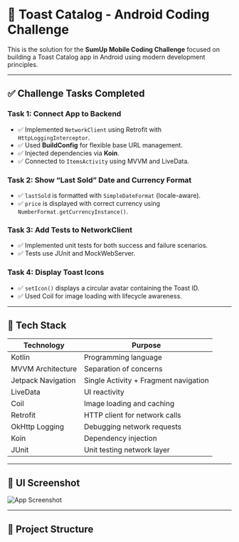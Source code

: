 # 🍞 Toast Catalog - Android Coding Challenge

This is the solution for the **SumUp Mobile Coding Challenge** focused on building a Toast Catalog app in Android using modern development principles.

---

## ✅ Challenge Tasks Completed

### Task 1: Connect App to Backend
- ✅ Implemented `NetworkClient` using Retrofit with `HttpLoggingInterceptor`.
- ✅ Used **BuildConfig** for flexible base URL management.
- ✅ Injected dependencies via **Koin**.
- ✅ Connected to `ItemsActivity` using MVVM and LiveData.

### Task 2: Show “Last Sold” Date and Currency Format
- ✅ `lastSold` is formatted with `SimpleDateFormat` (locale-aware).
- ✅ `price` is displayed with correct currency using `NumberFormat.getCurrencyInstance()`.

### Task 3: Add Tests to NetworkClient
- ✅ Implemented unit tests for both success and failure scenarios.
- ✅ Tests use JUnit and MockWebServer.

### Task 4: Display Toast Icons
- ✅ `setIcon()` displays a circular avatar containing the Toast ID.
- ✅ Used Coil for image loading with lifecycle awareness.

---

## 🧰 Tech Stack

| Technology            | Purpose                                    |
|-----------------------|--------------------------------------------|
| Kotlin                | Programming language                       |
| MVVM Architecture     | Separation of concerns                     |
| Jetpack Navigation    | Single Activity + Fragment navigation      |
| LiveData              | UI reactivity                              |
| Coil                  | Image loading and caching                  |
| Retrofit              | HTTP client for network calls              |
| OkHttp Logging        | Debugging network requests                 |
| Koin                  | Dependency injection                       |
| JUnit                 | Unit testing network layer                 |

---

## 📸 UI Screenshot

![App Screenshot](./art/Toast_Catalog.png)

---

## 📂 Project Structure


